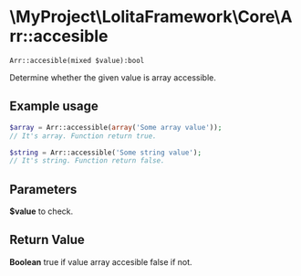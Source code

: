 \MyProject\LolitaFramework\Core\Arr::accesible
===
`Arr::accesible(mixed $value):bool`

Determine whether the given value is array accessible.

Example usage
---
```php
$array = Arr::accessible(array('Some array value'));
// It's array. Function return true.

$string = Arr::accessible('Some string value');
// It's string. Function return false.
```
Parameters
---
**$value** to check.

Return Value
---
**Boolean** true if value array accesible false if not.
